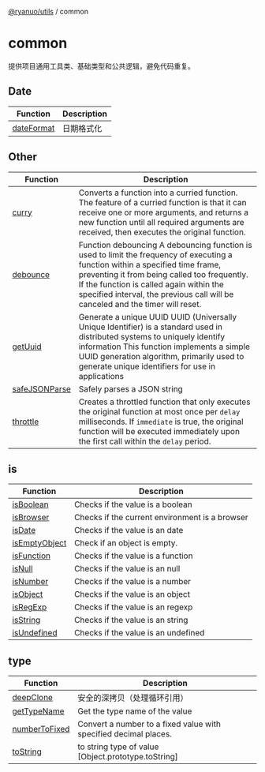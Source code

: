 [@ryanuo/utils](../index.md) / common

# common

提供项目通用工具类、基础类型和公共逻辑，避免代码重复。

## Date

| Function | Description |
| ------ | ------ |
| [dateFormat](functions/dateFormat.md) | 日期格式化 |

## Other

| Function | Description |
| ------ | ------ |
| [curry](functions/curry.md) | Converts a function into a curried function. The feature of a curried function is that it can receive one or more arguments, and returns a new function until all required arguments are received, then executes the original function. |
| [debounce](functions/debounce.md) | Function debouncing A debouncing function is used to limit the frequency of executing a function within a specified time frame, preventing it from being called too frequently. If the function is called again within the specified interval, the previous call will be canceled and the timer will reset. |
| [getUuid](functions/getUuid.md) | Generate a unique UUID UUID (Universally Unique Identifier) is a standard used in distributed systems to uniquely identify information This function implements a simple UUID generation algorithm, primarily used to generate unique identifiers for use in applications |
| [safeJSONParse](functions/safeJSONParse.md) | Safely parses a JSON string |
| [throttle](functions/throttle.md) | Creates a throttled function that only executes the original function at most once per `delay` milliseconds. If `immediate` is true, the original function will be executed immediately upon the first call within the `delay` period. |

## is

| Function | Description |
| ------ | ------ |
| [isBoolean](functions/isBoolean.md) | Checks if the value is a boolean |
| [isBrowser](functions/isBrowser.md) | Checks if the current environment is a browser |
| [isDate](functions/isDate.md) | Checks if the value is an date |
| [isEmptyObject](functions/isEmptyObject.md) | Check if an object is empty. |
| [isFunction](functions/isFunction.md) | Checks if the value is a function |
| [isNull](functions/isNull.md) | Checks if the value is an null |
| [isNumber](functions/isNumber.md) | Checks if the value is a number |
| [isObject](functions/isObject.md) | Checks if the value is an object |
| [isRegExp](functions/isRegExp.md) | Checks if the value is an regexp |
| [isString](functions/isString.md) | Checks if the value is an string |
| [isUndefined](functions/isUndefined.md) | Checks if the value is an undefined |

## type

| Function | Description |
| ------ | ------ |
| [deepClone](functions/deepClone.md) | 安全的深拷贝（处理循环引用） |
| [getTypeName](functions/getTypeName.md) | Get the type name of the value |
| [numberToFixed](functions/numberToFixed.md) | Convert a number to a fixed value with specified decimal places. |
| [toString](functions/toString.md) | to string type of value [Object.prototype.toString] |
